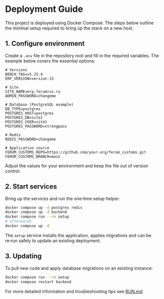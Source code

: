 # Deployment Guide

This project is deployed using Docker Compose. The steps below outline the minimal setup required to bring up the stack on a new host.

## 1. Configure environment

Create a `.env` file in the repository root and fill in the required variables. The example below covers the essential options:

```dotenv
# Versions
BENCH_TAG=v5.25.4
ERP_VERSION=version-15

# Site
SITE_NAME=erp.ferumrus.ru
ADMIN_PASSWORD=changeme

# Database (PostgreSQL example)
DB_TYPE=postgres
POSTGRES_HOST=postgres
POSTGRES_DB=site1
POSTGRES_USER=site1
POSTGRES_PASSWORD=strongpass

# Redis
REDIS_PASSWORD=changeme

# Application source
FERUM_CUSTOMS_REPO=https://github.com/your-org/ferum_customs.git
FERUM_CUSTOMS_BRANCH=main
```

Adjust the values for your environment and keep the file out of version control.

## 2. Start services

Bring up the services and run the one‑time setup helper:

```bash
docker compose up -d postgres redis
docker compose up -d backend
docker compose run --rm setup
# afterwards
docker compose up -d
```

The `setup` service installs the application, applies migrations and can be re‑run safely to update an existing deployment.

## 3. Updating

To pull new code and apply database migrations on an existing instance:

```bash
docker compose run --rm setup
docker compose restart backend
```

For more detailed information and troubleshooting tips see [RUN.md](RUN.md).

